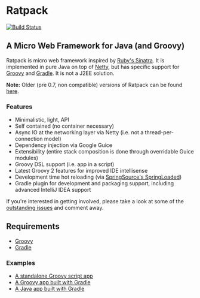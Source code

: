 # Ratpack

[![Build Status](https://drone.io/github.com/ratpack/ratpack/status.png)](https://drone.io/github.com/ratpack/ratpack/latest)

## A Micro Web Framework for Java (and Groovy)

Ratpack is micro web framework inspired by [Ruby's Sinatra](http://www.sinatrarb.com/). It is implemented in pure Java on top of [Netty](http://netty.io/ "Netty: Home"), but has specific support for [Groovy](http://groovy.codehaus.org/) and [Gradle](http://www.gradle.org/). It is not a J2EE solution. 

**Note:** Older (pre 0.7, non compatible) versions of Ratpack can be found [here](https://github.com/bleedingwolf/ratpack).

### Features

* Minimalistic, light, API
* Self contained (no container necessary)
* Async IO at the networking layer via Netty (i.e. not a thread-per-connection model)
* Dependency injection via Google Guice
* Extensibility (entire stack composition is done through overridable Guice modules)
* Groovy DSL support (i.e. app in a script)
* Latest Groovy 2 features for improved IDE intellisense
* Development time hot reloading (via [SpringSource's SpringLoaded](https://github.com/SpringSource/spring-loaded))
* Gradle plugin for development and packaging support, including advanced IntelliJ IDEA support

If you're interested in getting involved, please take a look at some of the [outstanding issues](https://github.com/ratpack/ratpack/issues) and comment away.

## Requirements
* [Groovy](http://groovy.codehaus.org)
* [Gradle](http://gradle.org)

### Examples 

* [A standalone Groovy script app](https://github.com/ratpack/example-ratpack-standalone-groovy-script)
* [A Groovy app built with Gradle](https://github.com/ratpack/example-ratpack-gradle-groovy-app)
* [A Java app built with Gradle](https://github.com/ratpack/example-ratpack-gradle-java-app)
